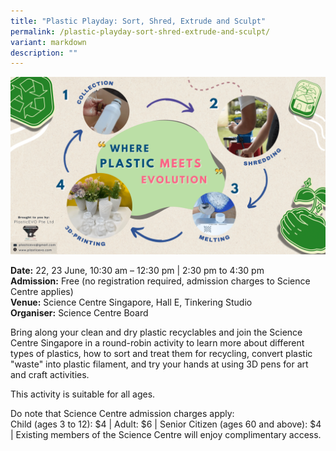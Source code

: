 ```yaml
---
title: "Plastic Playday: Sort, Shred, Extrude and Sculpt"
permalink: /plastic-playday-sort-shred-extrude-and-sculpt/
variant: markdown
description: ""
---
```

![Plastic Playday](/images/Initiatives/Plastic_Playday___SC.png)

**Date:** 22, 23 June, 10:30 am – 12:30 pm | 2:30 pm to 4:30 pm<br>
**Admission:** Free (no registration required, admission charges to Science Centre applies)<br>
**Venue:** Science Centre Singapore, Hall E, Tinkering Studio<br>
**Organiser:** Science Centre Board

Bring along your clean and dry plastic recyclables and join the Science Centre Singapore in a round-robin activity to learn more about different types of plastics, how to sort and treat them for recycling, convert plastic "waste" into plastic filament, and try your hands at using 3D pens for art and craft activities. &nbsp;

This activity is suitable for all ages. <br>

Do note that Science Centre admission charges apply:<br>
Child (ages 3 to 12): $4 | Adult: $6 | Senior Citizen (ages 60 and above): $4 | Existing members of the Science Centre will enjoy complimentary access.